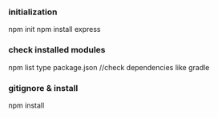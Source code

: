 <h3>initialization</h3>
npm init
npm install express

<h3>check installed modules</h3>
npm list
type package.json //check dependencies like gradle

<h3>gitignore & install</h3>
npm install